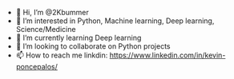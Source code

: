 - 👋 Hi, I’m @2Kbummer
- 👀 I’m interested in Python, Machine learning, Deep learning, Science/Medicine
- 🌱 I’m currently learning Deep learning
- 💞️ I’m looking to collaborate on Python projects
- 📫 How to reach me linkdin: https://www.linkedin.com/in/kevin-poncepalos/

<!---
2Kbummer/2Kbummer is a ✨ special ✨ repository because its `README.md` (this file) appears on your GitHub profile.
You can click the Preview link to take a look at your changes.
--->
